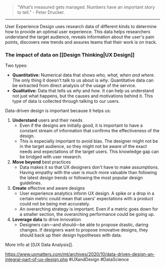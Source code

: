 > "What’s measured gets managed. Numbers have an important story to tell.” \- Peter Drucker.
---

User Experience Design uses research data of different kinds to determine how to provide an optimal user experience. This data helps researchers understand the target audience, reveals information about the user's pain points, discovers new trends and assures teams that their work is on track.

### The impact of data on [[Design Thinking|UX Design]]

 Two types:
 - **Quantitative:** Numerical data that shows _who, what, when and where_. The only thing it doesn't talk to us about is _why_. Quantitative data can be extracted from direct analysis of the usage of the service.
 - **Qualitative:** Data that tells us _why_ and _how_. It can help us understand not just what happens, but the causes and motivations behind it. This type of data is collected through talking to our users.

Data-driven design is important because it helps us:
1.  **Understand** users and their needs
	- Even if the designs are initially good, it is important to have a constant stream of information that confirms the effectiveness of the design.
	- This is especially important to avoid bias. The designer might not be in the target audience, so they might not be aware of the exact needs and expectations of the target users. This knowledge gap can be bridged with user research.
2.  **Move beyond** best practices
	- Data makes it so that UX designers don't have to make assumptions. Having empathy with the user is much more valuable than following the latest design trends or following the most popular design guidelines.
3.  **Create** effective and aware designs
	- User experience analytics inform UX design. A spike or a drop in a certain metric could mean that users' expectations with a product could not be being met accurately.
	- An overarching strategy is important. Even if a metric goes down for a smaller section, the overarching performance could be going up.
4.  **Leverage data** to drive innovation
	- Designers can—and should—be able to propose drastic, daring changes. If designers want to propose innovative designs, they should back up their design hypotheses with data.

More info at [[UX Data Analysis]].


https://www.uxmatters.com/mt/archives/2020/10/data-driven-design-an-integral-part-of-ux-design.php
#UXandDesign #DataScience 